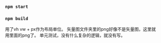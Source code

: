### `npm start`
### `npm build`

用了vh vw + px作为布局单位。
矢量图文件夹里的png好像不是矢量图，这里就用里面的png了。
单元测试，没有什么复杂的逻辑，就没有写。
